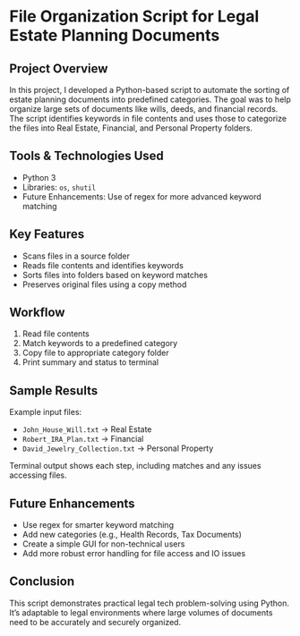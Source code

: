 # File Organization Script for Legal Estate Planning Documents

## Project Overview
In this project, I developed a Python-based script to automate the sorting of estate planning documents into predefined categories. The goal was to help organize large sets of documents like wills, deeds, and financial records. The script identifies keywords in file contents and uses those to categorize the files into Real Estate, Financial, and Personal Property folders.

## Tools & Technologies Used
- Python 3
- Libraries: `os`, `shutil`
- Future Enhancements: Use of regex for more advanced keyword matching

## Key Features
- Scans files in a source folder
- Reads file contents and identifies keywords
- Sorts files into folders based on keyword matches
- Preserves original files using a copy method

## Workflow
1. Read file contents
2. Match keywords to a predefined category
3. Copy file to appropriate category folder
4. Print summary and status to terminal

## Sample Results
Example input files:
- `John_House_Will.txt` -> Real Estate
- `Robert_IRA_Plan.txt` -> Financial
- `David_Jewelry_Collection.txt` -> Personal Property

Terminal output shows each step, including matches and any issues accessing files.

## Future Enhancements
- Use regex for smarter keyword matching
- Add new categories (e.g., Health Records, Tax Documents)
- Create a simple GUI for non-technical users
- Add more robust error handling for file access and IO issues

## Conclusion
This script demonstrates practical legal tech problem-solving using Python. It’s adaptable to legal environments where large volumes of documents need to be accurately and securely organized.
